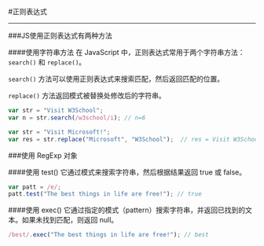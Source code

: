 #正则表达式

---

###JS使用正则表达式有两种方法

####使用字符串方法
在 JavaScript 中，正则表达式常用于两个字符串方法：`search()` 和 `replace()`。

`search()` 方法可以使用正则表达式来搜索匹配，然后返回匹配的位置。

`replace()` 方法返回模式被替换处修改后的字符串。

```javascript
var str = "Visit W3School";
var n = str.search(/w3school/i); // n=6

var str = "Visit Microsoft!";
var res = str.replace("Microsoft", "W3School");  // res = Visit W3School!
```

###使用 RegExp 对象

####使用 test()
它通过模式来搜索字符串，然后根据结果返回 true 或 false。
```javascript
var patt = /e/;
patt.test("The best things in life are free!"); // true
```
####使用 exec()
它通过指定的模式（pattern）搜索字符串，并返回已找到的文本。如果未找到匹配，则返回 null。
```javascript
/best/.exec("The best things in life are free!"); // best
```


